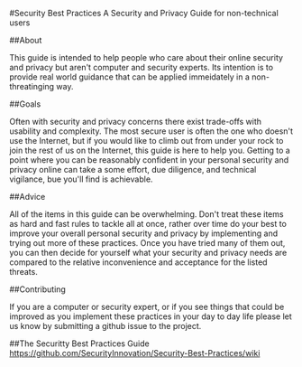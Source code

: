 #Security Best Practices
A Security and Privacy Guide for non-technical users

##About

This guide is intended to help people who care about their online security and privacy but aren't computer and security experts. Its intention is to provide real world guidance that can be applied immeidately in a non-threatinging way. 

##Goals

Often with security and privacy concerns there exist trade-offs with usability and complexity. The most secure user is often the one who doesn't use the Internet, but if you would like to climb out from under your rock to join the rest of us on the Internet, this guide is here to help you. Getting to a point where you can be reasonably confident in your personal security and privacy online can take a some effort, due diligence, and technical vigilance, bue you'll find is achievable.

##Advice

All of the items in this guide can be overwhelming. Don't treat these items as hard and fast rules to tackle all at once, rather over time do your best to improve your overall personal security and privacy by implementing and trying out more of these practices. Once you have tried many of them out, you can then decide for yourself what your security and privacy needs are compared to the relative inconvenience and acceptance for the listed threats.

##Contributing

If you are a computer or security expert, or if you see things that could be improved as you implement these practices in your day to day life please let us know by submitting a github issue to the project.

##The Securitty Best Practices Guide
https://github.com/SecurityInnovation/Security-Best-Practices/wiki

